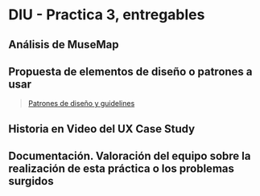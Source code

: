 # DIU - Practica 3, entregables

## Análisis de MuseMap   


## Propuesta de elementos de diseño o patrones a usar 

>[Patrones de diseño y guidelines](https://github.com/Leamsy/DIU20/blob/master/P3/Patrones%20de_dise%C3%B1o%20y%20guidelines.pdf)

## Historia en Video del UX Case Study


## Documentación. Valoración del equipo sobre la realización de esta práctica o los problemas surgidos
 
